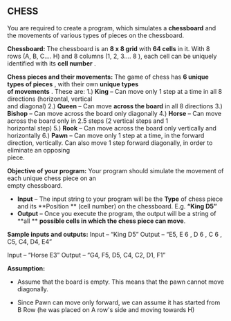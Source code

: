 ## CHESS

You	are	required	to	create	a	program,	which	simulates	a	 **chessboard** and	the	
movements	of	various	types	of	pieces	on	the	chessboard.

**Chessboard:**
The	chessboard	is	an	 **8	 x 8	grid** with	 **64	cells** in	it.
With	8	rows	(A,	B,	C....	H)	and	8	columns	(1,	2,	3....	 8 ),	each	cell	can	be	uniquely	
identified	with	its	 **cell number** .	

**Chess	pieces and	their	movements:**
The	game	of	chess	has	 **6 unique	types	of	pieces** ,	with	their	own	 **unique	types	
of	movements** .	These	are:
1.) **King** – Can	move	only	1	step	at	a	time	in	all	8	directions	(horizontal,	vertical	
and	diagonal)
2.) **Queen** – Can	move	 **across	the	board** in	all	8	directions
3.) **Bishop** – Can	move	across	the	board	only	diagonally
4.) **Horse** – Can	move	across	the	board	only	in	2.5	steps	(2	vertical	steps	and	1	
horizontal	step)
5.) **Rook** – Can	move	across	the	board	only	vertically	and	horizontally
6.) **Pawn** – Can	move	only	1	step	at	a	time,	in	the	forward	direction,	vertically.	
Can	also	move	1	step	forward	diagonally,	in	order	to	eliminate	an	opposing	
piece.

**Objective	of	your	program:**
Your	program	should	simulate	the	movement	of	each	unique	chess	piece on	an	
empty	chessboard.

- **Input** – The	input	string	to	your	program	will	be	the	 **Type** of	chess	piece	and	
    its	 **Position	** (cell	number)	on	the	chessboard.	E.g.	 **“King D5”**
- **Output** – Once	you	execute	the	program,	the	output	will	be	a	string	of	 **all	**
    **possible	cells	in	which	the chess	piece can	move**.

**Sample	inputs	and	outputs:**
Input	– “King	D5”
Output	– “E5,	E 6 ,	D 6 ,	C 6 ,	C5,	C4,	D4,	E4”

Input	– “Horse	E3”
Output	– “G4,	F5,	D5,	C4,	C2,	D1,	F1”

**Assumption:**
- Assume	that	the	board	is	empty.	This	means	that	the	pawn	cannot	move	
diagonally.

 - Since Pawn can move only forward,  we can assume it has started from B Row (he was placed on A row's side and moving towards H)

